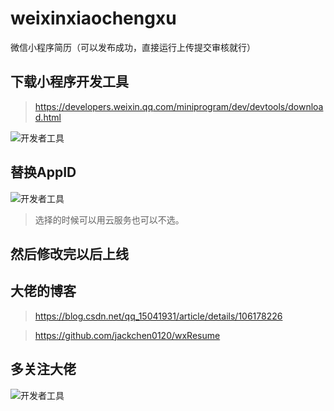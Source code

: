 # weixinxiaochengxu
微信小程序简历（可以发布成功，直接运行上传提交审核就行）
##  下载小程序开发工具

> https://developers.weixin.qq.com/miniprogram/dev/devtools/download.html

![开发者工具](https://endbiyesheji.oss-cn-beijing.aliyuncs.com/weixinxiaochengxu/237c1785a3c297fb34255976f53d198.png)


## 替换AppID

![开发者工具](https://endbiyesheji.oss-cn-beijing.aliyuncs.com/weixinxiaochengxu/d7255b778fcdac7d4910d85c2157185.png)

> 选择的时候可以用云服务也可以不选。

## 然后修改完以后上线

## 大佬的博客

> https://blog.csdn.net/qq_15041931/article/details/106178226

> https://github.com/jackchen0120/wxResume

## 多关注大佬

![开发者工具](https://img-blog.csdnimg.cn/20200531011333650.png#pic_center?x-oss-process=image/watermark,type_ZmFuZ3poZW5naGVpdGk,shadow_10,text_aHR0cHM6Ly9ibG9nLmNzZG4ubmV0L3FxXzE1MDQxOTMx,size_16,color_FFFFFF,t_70)

